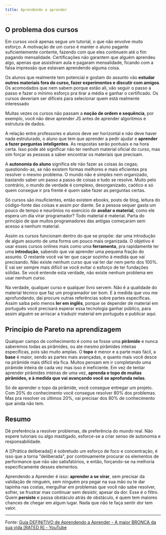 ```yaml
---
title: Aprendendo a aprender
---
```


## O problema dos cursos
Em cursos você apenas segue um tutorial, o que não envolve muito esforço. A motivação de um curso é manter o aluno pagante suficientemente contente, fazendo com que eles continuem até o fim pagando mensalidade. Certificações não garantem que alguém aprendeu algo, apenas que assistiram aula e pagaram mensalidade, ficando com a falsa impressão que estavam aprendendo alguma coisa.

Os alunos que realmente tem potencial e gostam do assunto vão **estudar outros materiais fora do curso, fazer experimentos e discutir com amigos**. Os acomodados que nem sabem porque estão ali, vão seguir o passo a passo e fazer o mínimo esforço pra tirar a média e ganhar o certificado. Os cursos deveriam ser difíceis para selecionar quem está realmente interessado

Muitas vezes os cursos não passam a **noção de ordem e sequência**, por exemplo, você não deve aprender JS antes de aprender algoritmos e estrutura de dados.

A relação entre professores e alunos deve ser horizontal e não deve haver nada estruturado, o aluno que tem que aprender a pedir ajudar e **aprender a fazer perguntas inteligentes**. As respostas serão pontuais e na hora certa. Isso pode até significar não ter nenhum material oficial do curso, mas sim forçar as pessoas a saber encontrar os materiais que precisam.

A **autonomia do aluno** significa ele não fazer as coisas às cegas; questiondo-as, se não existem formas melhores e mais eficientes pra resolver o mesmo problema. O mundo não é simples nem organizado, bastando saber um passo a passo de coisas e tudo se resolve. Muito pelo contrário, o mundo de verdade é complexo, desorganizado, caótico e só quem consegue ir pra frente é quem sabe fazer as perguntas certas.

Só cursos são insuficientes, então existem ebooks, posts de blog, leitura do código-fonte das coisas e assim por diante. Se a pessoa sequer gasta um pouco de tempo e neurônios no exercício de **avaliar o material**, como ele espera um dia virar programador? Todo material é material. Parta do princípio de que muitos programadores das antigas começaram sem acesso a nenhum material.

Assim os cursos funcionam dentro do que se propõe: dar uma introdução de algum assunto de uma forma um pouco mais organizada. O objetivo é usar esses cursos onlines mais como uma **ferramenta**, pra rapidamente ter uma **introdução**, sabendo que vai aprender uma pequena fração do assunto. O restante você vai ter que caçar sozinho à medida que vai precisando. Não existe nenhum curso que vai ter dar nem perto dos 100%. E vai ser sempre mais difícil se você evitar o esforço de ter fundações sólidas. Se você entende esta verdade, não existe nenhum problema em usar nenhum curso.

Na verdade, qualquer curso e qualquer livro servem. Não é a qualidade do material técnico que faz um programador ser bom. E à medida que vou me aprofundando, daí procure outras referências sobre partes específicas. Assim saiba pelo menos **ler em inglês**, porque se depender de material em português você precisará esperar essa tecnologia ganhar público, para assim alguém se arriscar a traduzir material em português e publicar aqui.

## Princípio de Pareto na aprendizagem
Qualquer campo de conhecimento é como se fosse uma **pirâmide** e nunca saberemos todas as pirâmides, ou ate mesmo pirâmides inteiras específicas, pois são muito amplas. O **topo** é menor e a parte mais fácil, a **base** é maior, sendo as partes mais avançadas, e quanto mais você desce na pirâmide mais difícil ela fica. Muitos pensam em ir completando uma pirâmide inteira de cada vez mas isso é ineficiente. Em vez de tentar aprender pirâmides inteiras de uma vez, **aprenda o topo de muitas pirâmides, e à medida que vai avançando você se aprofunda nelas**. 

Só de aprender o topo da pirâmide, você consegue entregar um projeto. Com 20% do conhecimento você consegue resolver 80% dos problemas. Mas pra resolver os últimos 20%, vai precisar dos 80% de conhecimento que ainda não tem.

## Resumo
 Dê preferência a resolver problemas, de preferência do mundo real. Não espere tutoriais ou algo mastigado, esforce-se a criar senso de autonomia e responsabilidade.
 
 A [[Prática deliberada]] é sobretudo um esforço de foco e concentração, é isso que a torna "deliberada", por continuamente procurar os elementos de performance que não são satisfatórios, e então, forçando-se na melhoria especificamente desses elementos.

Aprendendo a Aprender é isso: **aprender a se virar**, sem precisar da validação de ninguém, sem ninguém pra pegar na sua mão ou te dar tapinha nas costas, mergulhar em problemas que você não sabe resolver, sofrer, se frustrar mas continuar sem desistir, apesar da dor. Esse é o filtro. Quem **persiste** e passa obstáculo atrás de obstáculo, é quem tem maiores chances de chegar em algum lugar. Nada que não te faça sentir dor tem valor.

---

Fonte: [Guia DEFINITIVO de Aprendendo a Aprender - A maior BRONCA da sua vida \[RATED R\] - YouTube](https://www.youtube.com/watch?v=oUPaJxk6TZ0)